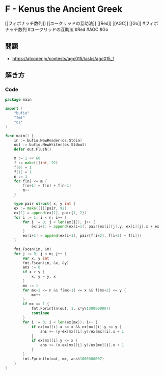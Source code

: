 # F - Kenus the Ancient Greek
[[フィボナッチ数列]] [[ユークリッドの互助法]] [[Red]] [[AGC]] [[Go]]
#フィボナッチ数列 #ユークリッドの互助法 #Red #AGC #Go 

## 問題
- https://atcoder.jp/contests/agc015/tasks/agc015_f

## 解き方
### Code
```go
package main

import (
	"bufio"
	"fmt"
	"os"
)

func main() {
	in := bufio.NewReader(os.Stdin)
	out := bufio.NewWriter(os.Stdout)
	defer out.Flush()

	m := 1 << 60
	f := make([]int, 92)
	f[0] = 1
	f[1] = 1
	n := 1
	for f[n] <= m {
		f[n+1] = f[n] + f[n-1]
		n++
	}

	type pair struct{ x, y int }
	ex := make([][]pair, 92)
	ex[1] = append(ex[1], pair{1, 2})
	for i := 1; i < n; i++ {
		for j := 0; j < len(ex[i]); j++ {
			ex[i+1] = append(ex[i+1], pair{ex[i][j].y, ex[i][j].x + ex[i][j].y})
		}
		ex[i+1] = append(ex[i+1], pair{f[i+2], f[i+2] + f[i]})
	}

	fmt.Fscan(in, &m)
	for j := 0; j < m; j++ {
		var x, y int
		fmt.Fscan(in, &x, &y)
		ans := 0
		if x > y {
			x, y = y, x
		}
		mx := 1
		for mx+2 <= n && f[mx+1] <= x && f[mx+2] <= y {
			mx++
		}
		if mx == 1 {
			fmt.Fprintln(out, 1, x*y%1000000007)
			continue
		}
		for i := 0; i < len(ex[mx]); i++ {
			if ex[mx][i].x <= x && ex[mx][i].y <= y {
				ans += (y-ex[mx][i].y)/ex[mx][i].x + 1
			}
			if ex[mx][i].y <= x {
				ans += (x-ex[mx][i].y)/ex[mx][i].x + 1
			}
		}
		fmt.Fprintln(out, mx, ans%1000000007)
	}
}
```